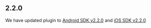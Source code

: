## 2.2.0

We have updated plugin to [Android SDK v2.2.0](https://github.com/BlinkCard/blinkcard-android/releases/tag/v2.2.0) and [iOS SDK v2.2.0](https://github.com/BlinkCard/blinkcard-ios/releases/tag/v2.2.0)
